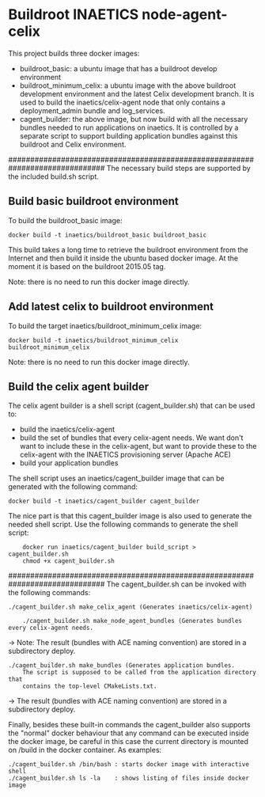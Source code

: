# Buildroot INAETICS node-agent-celix
This project builds three docker images:
* buildroot_basic: 
  a ubuntu image that has a buildroot develop environment
* buildroot_minimum_celix: 
  a ubuntu image with the above buildroot development environment and the 
  latest Celix development branch. It is used to build the 
  inaetics/celix-agent node that only contains a deployment_admin bundle 
  and log_services.
* cagent_builder: 
  the above image, but now build with all the necessary bundles needed to 
  run applications on inaetics. It is controlled by a separate script to 
  support building application bundles against this buildroot and Celix environment.

##############################################################################
The necessary build steps are supported by the included build.sh script.

## Build basic buildroot environment
To build the buildroot_basic image:

    docker build -t inaetics/buildroot_basic buildroot_basic

This build takes a long time to retrieve the buildroot environment from the Internet and then build it inside the ubuntu based docker image. At the moment it is based on the buildroot 2015.05 tag.

Note: there is no need to run this docker image directly.

## Add latest celix to buildroot environment
To build the target inaetics/buildroot_minimum_celix image:

    docker build -t inaetics/buildroot_minimum_celix buildroot_minimum_celix

Note: there is no need to run this docker image directly.

## Build the celix agent builder
The celix agent builder is a shell script (cagent_builder.sh) that can be used to:
- build the inaetics/celix-agent
- build the set of bundles that every celix-agent needs. 
  We want don't want to include these in the celix-agent, but want to provide 
  these to the celix-agent with the INAETICS provisioning server (Apache ACE)
- build your application bundles 

The shell script uses an inaetics/cagent_builder image that can be generated 
with the following command:
	
	docker build -t inaetics/cagent_builder cagent_builder

The nice part is that this cagent_builder image is also used to generate the 
needed shell script. Use the following commands to generate the shell script:

        docker run inaetics/cagent_builder build_script > cagent_builder.sh
        chmod +x cagent_builder.sh

##############################################################################
The cagent_builder.sh can be invoked with the following commands:
	
	./cagent_builder.sh make_celix_agent (Generates inaetics/celix-agent)

        ./cagent_builder.sh make_node_agent_bundles (Generates bundles every celix-agent needs. 
->      Note: The result (bundles with ACE naming convention) are stored in a subdirectory deploy.

	./cagent_builder.sh make_bundles (Generates application bundles. 
        The script is supposed to be called from the application directory that 
        contains the top-level CMakeLists.txt. 
->      The result (bundles with ACE naming convention) are stored in a subdirectory deploy.

Finally, besides these built-in commands the cagent_builder also supports 
the "normal" docker behaviour that any command can be executed inside 
the docker image, be careful in this case the current directory is mounted 
on /build in the docker container. As examples:
	
	./cagent_builder.sh /bin/bash : starts docker image with interactive shell
	./cagent_builder.sh ls -la    : shows listing of files inside docker image    

